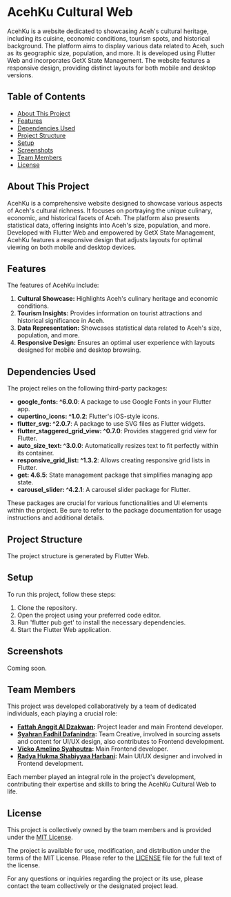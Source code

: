 # AcehKu Cultural Web

AcehKu is a website dedicated to showcasing Aceh's cultural heritage, including its cuisine, economic conditions, tourism spots, and historical background. The platform aims to display various data related to Aceh, such as its geographic size, population, and more. It is developed using Flutter Web and incorporates GetX State Management. The website features a responsive design, providing distinct layouts for both mobile and desktop versions.

## Table of Contents

- [About This Project](#about-this-project)
- [Features](#features)
- [Dependencies Used](#dependencies-used)
- [Project Structure](#project-structure)
- [Setup](#setup)
- [Screenshots](#screenshots)
- [Team Members](#team-members)
- [License](#license)

## About This Project

AcehKu is a comprehensive website designed to showcase various aspects of Aceh's cultural richness. It focuses on portraying the unique culinary, economic, and historical facets of Aceh. The platform also presents statistical data, offering insights into Aceh's size, population, and more. Developed with Flutter Web and empowered by GetX State Management, AcehKu features a responsive design that adjusts layouts for optimal viewing on both mobile and desktop devices.

## Features

The features of AcehKu include:

1. **Cultural Showcase:** Highlights Aceh's culinary heritage and economic conditions.
2. **Tourism Insights:** Provides information on tourist attractions and historical significance in Aceh.
3. **Data Representation:** Showcases statistical data related to Aceh's size, population, and more.
4. **Responsive Design:** Ensures an optimal user experience with layouts designed for mobile and desktop browsing.

## Dependencies Used

The project relies on the following third-party packages:

- **google_fonts: ^6.0.0**: A package to use Google Fonts in your Flutter app.
- **cupertino_icons: ^1.0.2**: Flutter's iOS-style icons.
- **flutter_svg: ^2.0.7**: A package to use SVG files as Flutter widgets.
- **flutter_staggered_grid_view: ^0.7.0**: Provides staggered grid view for Flutter.
- **auto_size_text: ^3.0.0**: Automatically resizes text to fit perfectly within its container.
- **responsive_grid_list: ^1.3.2**: Allows creating responsive grid lists in Flutter.
- **get: 4.6.5**: State management package that simplifies managing app state.
- **carousel_slider: ^4.2.1**: A carousel slider package for Flutter.

These packages are crucial for various functionalities and UI elements within the project. Be sure to refer to the package documentation for usage instructions and additional details.


## Project Structure

The project structure is generated by Flutter Web.

## Setup

To run this project, follow these steps:

1. Clone the repository.
2. Open the project using your preferred code editor.
3. Run 'flutter pub get' to install the necessary dependencies.
4. Start the Flutter Web application.

## Screenshots

Coming soon.


## Team Members

This project was developed collaboratively by a team of dedicated individuals, each playing a crucial role:

- **[Fattah Anggit Al Dzakwan](https://github.com/Fadzaa):** Project leader and main Frontend developer.
- **[Syahran Fadhil Dafanindra](https://github.com/SyahranFD):** Team Creative, involved in sourcing assets and content for UI/UX design, also contributes to Frontend development.
- **[Vicko Amelino Syahputra](https://github.com/VeinVoid):** Main Frontend developer.
- **[Radya Hukma Shabiyyaa Harbani](https://github.com/RadyaHarbani):** Main UI/UX designer and involved in Frontend development.

Each member played an integral role in the project's development, contributing their expertise and skills to bring the AcehKu Cultural Web to life.


## License

This project is collectively owned by the team members and is provided under the [MIT License](LICENSE).

The project is available for use, modification, and distribution under the terms of the MIT License. Please refer to the [LICENSE](LICENSE) file for the full text of the license.

For any questions or inquiries regarding the project or its use, please contact the team collectively or the designated project lead.
